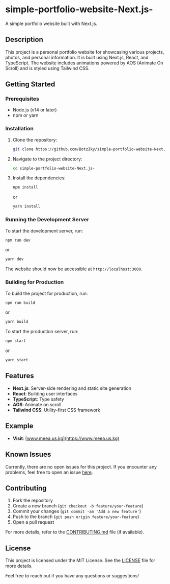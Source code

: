 # simple-portfolio-website-Next.js-

A simple portfolio website built with Next.js.

## Description

This project is a personal portfolio website for showcasing various projects, photos, and personal information. It is built using Next.js, React, and TypeScript. The website includes animations powered by AOS (Animate On Scroll) and is styled using Tailwind CSS.

## Getting Started

### Prerequisites

- Node.js (v14 or later)
- npm or yarn

### Installation

1. Clone the repository:
   ```sh
   git clone https://github.com/BotzIky/simple-portfolio-website-Next.js-.git
   ```
2. Navigate to the project directory:
   ```sh
   cd simple-portfolio-website-Next.js-
   ```
3. Install the dependencies:
   ```sh
   npm install
   ```
   or
   ```sh
   yarn install
   ```

### Running the Development Server

To start the development server, run:
```sh
npm run dev
```
or
```sh
yarn dev
```
The website should now be accessible at `http://localhost:3000`.

### Building for Production

To build the project for production, run:
```sh
npm run build
```
or
```sh
yarn build
```

To start the production server, run:
```sh
npm start
```
or
```sh
yarn start
```

## Features

- **Next.js**: Server-side rendering and static site generation
- **React**: Building user interfaces
- **TypeScript**: Type safety
- **AOS**: Animate on scroll
- **Tailwind CSS**: Utility-first CSS framework

## Example
- **Visit**: [www.meea.us.kg](https://www.meea.us.kg)

## Known Issues

Currently, there are no open issues for this project. If you encounter any problems, feel free to open an issue [here](https://github.com/BotzIky/simple-portfolio-website-Next.js-/issues).

## Contributing

1. Fork the repository
2. Create a new branch (`git checkout -b feature/your-feature`)
3. Commit your changes (`git commit -am 'Add a new feature'`)
4. Push to the branch (`git push origin feature/your-feature`)
5. Open a pull request

For more details, refer to the [CONTRIBUTING.md](CONTRIBUTING.md) file (if available).

## License

This project is licensed under the MIT License. See the [LICENSE](LICENSE) file for more details.

Feel free to reach out if you have any questions or suggestions!
